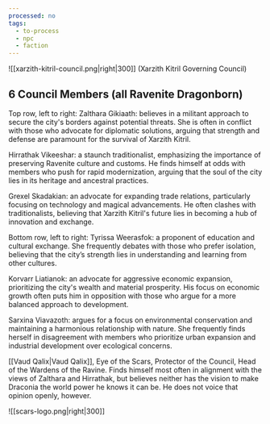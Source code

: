 ```yaml
---
processed: no
tags:
  - to-process
  - npc
  - faction
---
```

![[xarzith-kitril-council.png|right|300]]
(Xarzith Kitril Governing Council)
## 6 Council Members (all Ravenite Dragonborn)

Top row, left to right:
Zalthara Gikiaath: believes in a militant approach to secure the city's borders against potential threats. She is often in conflict with those who advocate for diplomatic solutions, arguing that strength and defense are paramount for the survival of Xarzith Kitril.

Hirrathak Vikeeshar: a staunch traditionalist, emphasizing the importance of preserving Ravenite culture and customs. He finds himself at odds with members who push for rapid modernization, arguing that the soul of the city lies in its heritage and ancestral practices.

Grexel Skadakian: an advocate for expanding trade relations, particularly focusing on technology and magical advancements. He often clashes with traditionalists, believing that Xarzith Kitril's future lies in becoming a hub of innovation and exchange.

Bottom row, left to right:
Tyrissa Weerasfok: a proponent of education and cultural exchange. She frequently debates with those who prefer isolation, believing that the city’s strength lies in understanding and learning from other cultures.

Korvarr Liatianok: an advocate for aggressive economic expansion, prioritizing the city's wealth and material prosperity. His focus on economic growth often puts him in opposition with those who argue for a more balanced approach to development.

Sarxina Viavazoth: argues for a focus on environmental conservation and maintaining a harmonious relationship with nature. She frequently finds herself in disagreement with members who prioritize urban expansion and industrial development over ecological concerns.

[[Vaud Qalix|Vaud Qalix]], Eye of the Scars, Protector of the Council, Head of the Wardens of the Ravine. Finds himself most often in alignment with the views of Zalthara and Hirrathak, but believes neither has the vision to make Draconia the world power he knows it can be. He does not voice that opinion openly, however.

![[scars-logo.png|right|300]]